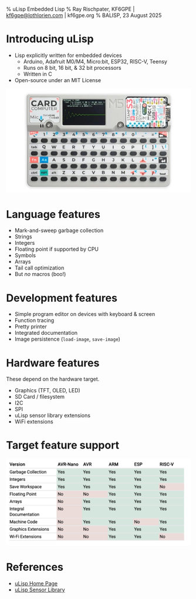 % uLisp Embedded Lisp
% Ray Rischpater, KF6GPE | kf6gpe@lothlorien.com | kf6gpe.org
% BALISP, 23 August 2025

# Introducing uLisp 
* Lisp explicitly written for embedded devices
    * Arduino, Adafruit M0/M4, Micro:bit, ESP32, RISC-V, Teensy
    * Runs on 8 bit, 16 bit, & 32 bit processors
    * Written in C
* Open-source under an MIT License

![Cardputer (ulisp.com)](images/cardputerhome.jpg)

# Language features
* Mark-and-sweep garbage collection
* Strings
* Integers
* Floating point if supported by CPU
* Symbols
* Arrays
* Tail call optimization
* But *no* macros (boo!)

# Development features
* Simple program editor on devices with keyboard & screen
* Function tracing
* Pretty printer
* Integrated documentation
* Image persistence (`load-image`, `save-image`)

# Hardware features

These depend on the hardware target.

* Graphics (TFT, OLED, LED)
* SD Card / filesystem
* I2C
* SPI
* uLisp sensor library extensions
* WiFi extensions

# Target feature support
![Features (http://ulisp.com)](images/features.png)

# References
* [uLisp Home Page](http://ulisp.com)
* [uLisp Sensor Library](http://library.ulisp.com)
